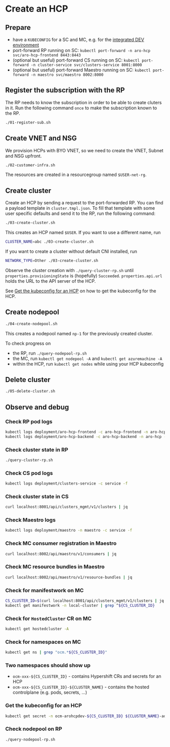 # Create an HCP

## Prepare

* have a `KUBECONFIG` for a SC and MC, e.g. for the [integrated DEV environment](../dev-infrastructure/docs/development-setup.md#access-integrated-dev-environment)
* port-forward RP running on SC: `kubectl port-forward -n aro-hcp svc/aro-hcp-frontend 8443:8443`
* (optional but useful) port-forward CS running on SC: `kubectl port-forward -n cluster-service svc/clusters-service 8001:8000`
* (optional but useful) port-forward Maestro running on SC: `kubectl port-forward -n maestro svc/maestro 8002:8000`

## Register the subscription with the RP

The RP needs to know the subscription in order to be able to create cluters in it.
Run the following command `once` to make the subscription known to the RP.

```bash
./01-register-sub.sh
```

## Create VNET and NSG

We provision HCPs with BYO VNET, so we need to create the VNET, Subnet and NSG upfront.

```bash
./02-customer-infra.sh
```

The resources are created in a resourcegroup named `$USER-net-rg`.

## Create cluster

Create an HCP by sending a request to the port-forwarded RP. You can find a payload template in `cluster.tmpl.json`.
To fill that template with some user specific defaults and send it to the RP, run the following command:

```bash
./03-create-cluster.sh
```

This creates an HCP named `$USER`. If you want to use a different name, run

```bash
CLUSTER_NAME=abc ./03-create-cluster.sh
```

If you want to create a cluster without default CNI installed, run
```bash
NETWORK_TYPE=Other ./03-create-cluster.sh
```

Observe the cluster creation with `./query-cluster-rp.sh` until `properties.provisioningState` is (hopefully) `Succeeded`.
`properties.api.url` holds the URL to the API server of the HCP.

See [Get the kubeconfig for an HCP](#get-the-kubeconfig-for-an-hcp) on how to get the kubeconfig for the HCP.

## Create nodepool

```bash
./04-create-nodepool.sh
```

This creates a nodepool named `np-1` for the previously created cluster.

To check progress on

* the RP, run `./query-nodepool-rp.sh`
* the MC, run `kubectl get nodepool -A` and `kubectl get azuremachine -A`
* within the HCP, run `kubectl get nodes` while using your HCP kubeconfig

## Delete cluster

```bash
./05-delete-cluster.sh
```

## Observe and debug

### Check RP pod logs

```bash
kubectl logs deployment/aro-hcp-frontend -c aro-hcp-frontend -n aro-hcp -f
kubectl logs deployment/aro-hcp-backend -c aro-hcp-backend -n aro-hcp -f
```

### Check cluster state in RP

```bash
./query-cluster-rp.sh
```

### Check CS pod logs

```bash
kubectl logs deployment/clusters-service -c service -f
```

### Check cluster state in CS

```bash
curl localhost:8001/api/clusters_mgmt/v1/clusters | jq
```

### Check Maestro logs

```bash
kubectl logs deployment/maestro -n maestro -c service -f
```

### Check MC consumer registration in Maestro

```bash
curl localhost:8002/api/maestro/v1/consumers | jq
```

### Check MC resource bundles in Maestro

```bash
curl localhost:8002/api/maestro/v1/resource-bundles | jq
```

### Check for manifestwork on MC

```bash
CS_CLUSTER_ID=$(curl localhost:8001/api/clusters_mgmt/v1/clusters | jq .items[0].id -r)
kubectl get manifestwork -n local-cluster | grep ^${CS_CLUSTER_ID}
```

### Check for `HostedCluster` CR on MC

```bash
kubectl get hostedcluster -A
```

### Check for namespaces on MC

```bash
kubectl get ns | grep "ocm.*${CS_CLUSTER_ID}"
```

### Two namespaces should show up

* `ocm-xxx-${CS_CLUSTER_ID}` - contains Hypershift CRs and secrets for an HCP
* `ocm-xxx-${CS_CLUSTER_ID}-${CLUSTER_NAME}` - contains the hosted controlplane (e.g. pods, secrets, ...)

### Get the kubeconfig for an HCP

```bash
kubectl get secret -n ocm-arohcpdev-${CS_CLUSTER_ID} ${CLUSTER_NAME}-admin-kubeconfig -o json | jq .data.kubeconfig -r | base64 -d > my.kubeconfig
```

### Check nodepool on RP

```bash
./query-nodepool-rp.sh
```
